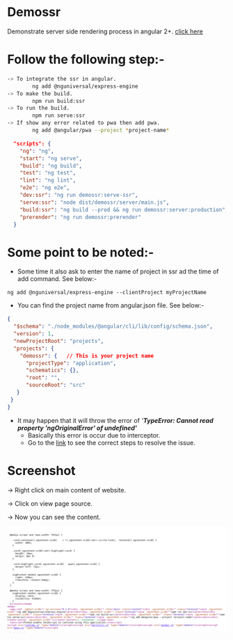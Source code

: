 # Demossr

 Demonstrate server side rendering process in angular 2+.
 [click here](http://angular-ssr.surge.sh/)

# Follow the following step:-

```sh
-> To integrate the ssr in angular.
        ng add @nguniversal/express-engine
-> To make the build.
        npm run build:ssr
-> To run the build.
        npm run serve:ssr
-> If show any error related to pwa then add pwa.
        ng add @angular/pwa --project *project-name*
```

```json
  "scripts": {
    "ng": "ng",
    "start": "ng serve",
    "build": "ng build",
    "test": "ng test",
    "lint": "ng lint",
    "e2e": "ng e2e",
    "dev:ssr": "ng run demossr:serve-ssr",
    "serve:ssr": "node dist/demossr/server/main.js",
    "build:ssr": "ng build --prod && ng run demossr:server:production",
    "prerender": "ng run demossr:prerender"
  }
```

# Some point to be noted:-
- Some time it also ask to enter the name of project in ssr ad the time of add command. See below:-
```shell
ng add @nguniversal/express-engine --clientProject myProjectName
```
- You can find the project name from angular.json file. See below:-
```json
{
  "$schema": "./node_modules/@angular/cli/lib/config/schema.json",
  "version": 1,
  "newProjectRoot": "projects",
  "projects": {
    "demossr": {   // This is your project name
      "projectType": "application",
      "schematics": {},
      "root": "",
      "sourceRoot": "src"
   }
 }
}
```
- It may happen that it will throw the error of *'**TypeError: Cannot read property 'ngOriginalError' of undefined'***
     - Basically this error is occur due to interceptor.
     - Go to the [link](https://www.w3resource.com/angular/server-side-rendering-an-intro-to-angular-universal.php) to see the correct steps to resolve the issue. 


# Screenshot

-> Right click on main content of website. 

-> Click on view page source.

-> Now you can see the content.


![](https://github.com/Rahul151995/ssr-angular/blob/master/pagesource.png)
